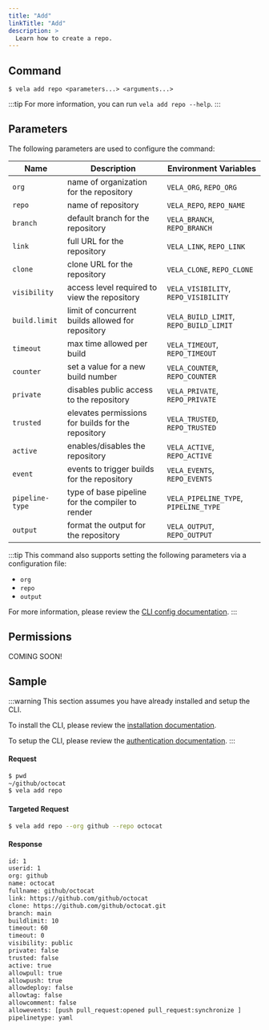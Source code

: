 ```yaml
---
title: "Add"
linkTitle: "Add"
description: >
  Learn how to create a repo.
---
```


## Command

```
$ vela add repo <parameters...> <arguments...>
```

:::tip
For more information, you can run `vela add repo --help`.
:::

## Parameters

The following parameters are used to configure the command:

| Name            | Description                                        | Environment Variables                  |
| --------------- | -------------------------------------------------- | -------------------------------------- |
| `org`           | name of organization for the repository            | `VELA_ORG`, `REPO_ORG`                 |
| `repo`          | name of repository                                 | `VELA_REPO`, `REPO_NAME`               |
| `branch`        | default branch for the repository                  | `VELA_BRANCH`, `REPO_BRANCH`           |
| `link`          | full URL for the repository                        | `VELA_LINK`, `REPO_LINK`               |
| `clone`         | clone URL for the repository                       | `VELA_CLONE`, `REPO_CLONE`             |
| `visibility`    | access level required to view the repository       | `VELA_VISIBILITY`, `REPO_VISIBILITY`   |
| `build.limit`   | limit of concurrent builds allowed for repository  | `VELA_BUILD_LIMIT`, `REPO_BUILD_LIMIT` |
| `timeout`       | max time allowed per build                         | `VELA_TIMEOUT`, `REPO_TIMEOUT`         |
| `counter`       | set a value for a new build number                 | `VELA_COUNTER`, `REPO_COUNTER`         |
| `private`       | disables public access to the repository           | `VELA_PRIVATE`, `REPO_PRIVATE`         |
| `trusted`       | elevates permissions for builds for the repository | `VELA_TRUSTED`, `REPO_TRUSTED`         |
| `active`        | enables/disables the repository                    | `VELA_ACTIVE`, `REPO_ACTIVE`           |
| `event`         | events to trigger builds for the repository        | `VELA_EVENTS`, `REPO_EVENTS`           |
| `pipeline-type` | type of base pipeline for the compiler to render   | `VELA_PIPELINE_TYPE`, `PIPELINE_TYPE`  |
| `output`        | format the output for the repository               | `VELA_OUTPUT`, `REPO_OUTPUT`           |

:::tip
This command also supports setting the following parameters via a configuration file:

- `org`
- `repo`
- `output`

For more information, please review the [CLI config documentation](/docs/reference/cli/config/).
:::

## Permissions

COMING SOON!

## Sample

:::warning
This section assumes you have already installed and setup the CLI.

To install the CLI, please review the [installation documentation](/docs/reference/cli/install.md).

To setup the CLI, please review the [authentication documentation](/docs/reference/cli/authentication/).
:::

#### Request

```sh
$ pwd
~/github/octocat
$ vela add repo
```

#### Targeted Request

```sh
$ vela add repo --org github --repo octocat
```

#### Response

```sh
id: 1
userid: 1
org: github
name: octocat
fullname: github/octocat
link: https://github.com/github/octocat
clone: https://github.com/github/octocat.git
branch: main
buildlimit: 10
timeout: 60
timeout: 0
visibility: public
private: false
trusted: false
active: true
allowpull: true
allowpush: true
allowdeploy: false
allowtag: false
allowcomment: false
allowevents: [push pull_request:opened pull_request:synchronize ]
pipelinetype: yaml
```
